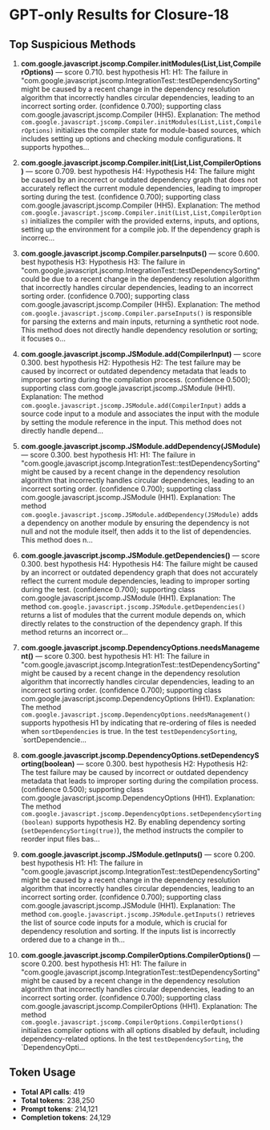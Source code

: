 # GPT-only Results for Closure-18

## Top Suspicious Methods

1. **com.google.javascript.jscomp.Compiler.initModules(List,List,CompilerOptions)** — score 0.710. best hypothesis H1: H1: The failure in "com.google.javascript.jscomp.IntegrationTest::testDependencySorting" might be caused by a recent change in the dependency resolution algorithm that incorrectly handles circular dependencies, leading to an incorrect sorting order. (confidence 0.700); supporting class com.google.javascript.jscomp.Compiler (HH5).
    Explanation: The method `com.google.javascript.jscomp.Compiler.initModules(List,List,CompilerOptions)` initializes the compiler state for module-based sources, which includes setting up options and checking module configurations. It supports hypothes...

2. **com.google.javascript.jscomp.Compiler.init(List,List,CompilerOptions)** — score 0.709. best hypothesis H4: Hypothesis H4: The failure might be caused by an incorrect or outdated dependency graph that does not accurately reflect the current module dependencies, leading to improper sorting during the test. (confidence 0.700); supporting class com.google.javascript.jscomp.Compiler (HH5).
    Explanation: The method `com.google.javascript.jscomp.Compiler.init(List,List,CompilerOptions)` initializes the compiler with the provided externs, inputs, and options, setting up the environment for a compile job. If the dependency graph is incorrec...

3. **com.google.javascript.jscomp.Compiler.parseInputs()** — score 0.600. best hypothesis H3: Hypothesis H3: The failure in "com.google.javascript.jscomp.IntegrationTest::testDependencySorting" could be due to a recent change in the dependency resolution algorithm that incorrectly handles circular dependencies, leading to an incorrect sorting order. (confidence 0.700); supporting class com.google.javascript.jscomp.Compiler (HH5).
    Explanation: The method `com.google.javascript.jscomp.Compiler.parseInputs()` is responsible for parsing the externs and main inputs, returning a synthetic root node. This method does not directly handle dependency resolution or sorting; it focuses o...

4. **com.google.javascript.jscomp.JSModule.add(CompilerInput)** — score 0.300. best hypothesis H2: Hypothesis H2: The test failure may be caused by incorrect or outdated dependency metadata that leads to improper sorting during the compilation process. (confidence 0.500); supporting class com.google.javascript.jscomp.JSModule (HH1).
    Explanation: The method `com.google.javascript.jscomp.JSModule.add(CompilerInput)` adds a source code input to a module and associates the input with the module by setting the module reference in the input. This method does not directly handle depend...

5. **com.google.javascript.jscomp.JSModule.addDependency(JSModule)** — score 0.300. best hypothesis H1: H1: The failure in "com.google.javascript.jscomp.IntegrationTest::testDependencySorting" might be caused by a recent change in the dependency resolution algorithm that incorrectly handles circular dependencies, leading to an incorrect sorting order. (confidence 0.700); supporting class com.google.javascript.jscomp.JSModule (HH1).
    Explanation: The method `com.google.javascript.jscomp.JSModule.addDependency(JSModule)` adds a dependency on another module by ensuring the dependency is not null and not the module itself, then adds it to the list of dependencies. This method does n...

6. **com.google.javascript.jscomp.JSModule.getDependencies()** — score 0.300. best hypothesis H4: Hypothesis H4: The failure might be caused by an incorrect or outdated dependency graph that does not accurately reflect the current module dependencies, leading to improper sorting during the test. (confidence 0.700); supporting class com.google.javascript.jscomp.JSModule (HH1).
    Explanation: The method `com.google.javascript.jscomp.JSModule.getDependencies()` returns a list of modules that the current module depends on, which directly relates to the construction of the dependency graph. If this method returns an incorrect or...

7. **com.google.javascript.jscomp.DependencyOptions.needsManagement()** — score 0.300. best hypothesis H1: H1: The failure in "com.google.javascript.jscomp.IntegrationTest::testDependencySorting" might be caused by a recent change in the dependency resolution algorithm that incorrectly handles circular dependencies, leading to an incorrect sorting order. (confidence 0.700); supporting class com.google.javascript.jscomp.DependencyOptions (HH1).
    Explanation: The method `com.google.javascript.jscomp.DependencyOptions.needsManagement()` supports hypothesis H1 by indicating that re-ordering of files is needed when `sortDependencies` is true. In the test `testDependencySorting`, `sortDependencie...

8. **com.google.javascript.jscomp.DependencyOptions.setDependencySorting(boolean)** — score 0.300. best hypothesis H2: Hypothesis H2: The test failure may be caused by incorrect or outdated dependency metadata that leads to improper sorting during the compilation process. (confidence 0.500); supporting class com.google.javascript.jscomp.DependencyOptions (HH1).
    Explanation: The method `com.google.javascript.jscomp.DependencyOptions.setDependencySorting(boolean)` supports hypothesis H2. By enabling dependency sorting (`setDependencySorting(true)`), the method instructs the compiler to reorder input files bas...

9. **com.google.javascript.jscomp.JSModule.getInputs()** — score 0.200. best hypothesis H1: H1: The failure in "com.google.javascript.jscomp.IntegrationTest::testDependencySorting" might be caused by a recent change in the dependency resolution algorithm that incorrectly handles circular dependencies, leading to an incorrect sorting order. (confidence 0.700); supporting class com.google.javascript.jscomp.JSModule (HH1).
    Explanation: The method `com.google.javascript.jscomp.JSModule.getInputs()` retrieves the list of source code inputs for a module, which is crucial for dependency resolution and sorting. If the inputs list is incorrectly ordered due to a change in th...

10. **com.google.javascript.jscomp.CompilerOptions.CompilerOptions()** — score 0.200. best hypothesis H1: H1: The failure in "com.google.javascript.jscomp.IntegrationTest::testDependencySorting" might be caused by a recent change in the dependency resolution algorithm that incorrectly handles circular dependencies, leading to an incorrect sorting order. (confidence 0.700); supporting class com.google.javascript.jscomp.CompilerOptions (HH1).
    Explanation: The method `com.google.javascript.jscomp.CompilerOptions.CompilerOptions()` initializes compiler options with all options disabled by default, including dependency-related options. In the test `testDependencySorting`, the `DependencyOpti...


## Token Usage

- **Total API calls**: 419
- **Total tokens**: 238,250
- **Prompt tokens**: 214,121
- **Completion tokens**: 24,129
